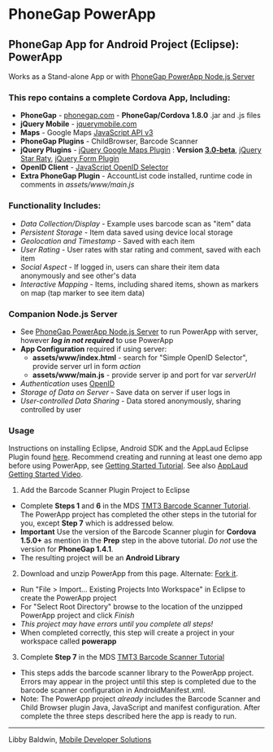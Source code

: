 # PhoneGap PowerApp

## PhoneGap App for Android Project (Eclipse): PowerApp
Works as a Stand-alone App or with [PhoneGap PowerApp Node.js Server](https://github.com/libbybaldwin/phonegap-powerapp-nodejs)

### This repo contains a complete Cordova App, Including:

* **PhoneGap** - [phonegap.com](phonegap.com) - **PhoneGap/Cordova 1.8.0** .jar and .js files
* **jQuery Mobile** - [jquerymobile.com](jquerymobile.com)
* **Maps** - Google Maps [JavaScript API v3](https://developers.google.com/maps/documentation/javascript/reference)
* **PhoneGap Plugins** - ChildBrowser, Barcode Scanner
* **jQuery Plugins** - [jQuery Google Maps Plugin](http://code.google.com/p/jquery-ui-map/) : **Version [3.0-beta](http://code.google.com/p/jquery-ui-map/downloads/list)**,
[jQuery Star Raty](http://wbotelhos.com/raty/), [jQuery Form Plugin](http://jquery.malsup.com/form/)
* **OpenID Client** - [JavaScript OpenID Selector](http://code.google.com/p/openid-selector/)
* **Extra PhoneGap Plugin** - AccountList code installed, runtime code in comments in *assets/www/main.js*

### Functionality Includes:

* *Data Collection/Display* - Example uses barcode scan as "item" data
* *Persistent Storage* - Item data saved using device local storage
* *Geolocation and Timestamp* - Saved with each item
* *User Rating* - User rates with star rating and comment, saved with each item
* *Social Aspect* - If logged in, users can share their item data anonymously and see other's data
* *Interactive Mapping* - Items, including shared items, shown as markers on map (tap marker to see item data)

### Companion Node.js Server

* See [PhoneGap PowerApp Node.js Server](https://github.com/libbybaldwin/phonegap-powerapp-nodejs) to run PowerApp with server, however *__log in not required__* to use PowerApp 
* **App Configuration** required if using server:
  * **assets/www/index.html** - search for "Simple OpenID Selector", provide server url in form *action*
  * **assets/www/main.js** - provide server ip and port for var *serverUrl*
* *Authentication* uses [OpenID](http://openid.net/)
* *Storage of Data on Server* - Save data on server if user logs in
* *User-controlled Data Sharing* - Data stored anonymously, sharing controlled by user

### Usage

Instructions on installing Eclipse, Android SDK and the AppLaud Eclipse Plugin found [here](http://www.mobiledevelopersolutions.com/home/start). Recommend creating and running at least one demo app before using PowerApp, see [Getting Started Tutorial](http://www.mobiledevelopersolutions.com/home/start/twominutetutorials/tmt0). See also [AppLaud Getting Started Video](http://www.youtube.com/watch?v=mT02ytSSMII).

1. Add the Barcode Scanner Plugin Project to Eclipse
  * Complete **Steps 1** and **6** in the MDS [TMT3 Barcode Scanner Tutorial](http://www.mobiledevelopersolutions.com/home/start/twominutetutorials/tmt3). The PowerApp project has completed the other steps in the tutorial for you, except **Step 7** which is addressed below.
  * **Important** Use the version of the Barcode Scanner plugin for **Cordova 1.5.0+** as mention in the **Prep** step in the above tutorial. *Do not* use the version for **PhoneGap 1.4.1**.
  * The resulting project will be an **Android Library**
2. Download and unzip PowerApp from this page. Alternate: [Fork it](https://help.github.com/articles/fork-a-repo).
  * Run "File > Import...  Existing Projects Into Workspace" in Eclipse to create the PowerApp project
  * For "Select Root Directory" browse to the location of the unzipped PowerApp project and click *Finish*
  * *This project may have errors until you complete all steps!*
  * When completed correctly, this step will create a project in your workspace called **powerapp**
3. Complete **Step 7** in the MDS [TMT3 Barcode Scanner Tutorial](http://www.mobiledevelopersolutions.com/home/start/twominutetutorials/tmt3)
  * This steps adds the barcode scanner library to the PowerApp project. Errors may appear in the project until this step is completed due to the barcode scanner configuration in AndroidManifest.xml.
  * Note: The PowerApp project *already* includes the Barcode Scanner and Child Browser plugin Java, JavaScript and manifest configuration. After complete the three steps described here the app is ready to run.

------

Libby Baldwin, [Mobile Developer Solutions](http://www.mobiledevelopersolutions.com)

